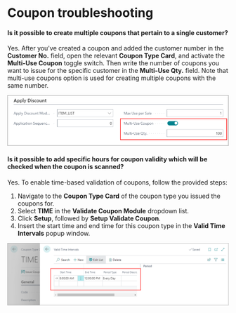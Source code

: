 # Coupon troubleshooting

#### Is it possible to create multiple coupons that pertain to a single customer?       

Yes. After you've created a coupon and added the customer number in the **Customer No.** field, open the relevant **Coupon Type Card**, and activate the **Multi-Use Coupon** toggle switch. Then write the number of coupons you want to issue for the specific customer in the **Multi-Use Qty.** field. Note that multi-use coupons option is used for creating multiple coupons with the same number.    


<img src="./images/apply_discount.PNG" width="550">     


#### Is it possible to add specific hours for coupon validity which will be checked when the coupon is scanned?

Yes. To enable time-based validation of coupons, follow the provided steps:
   1. Navigate to the **Coupon Type Card** of the coupon type you issued the coupons for. 
   2. Select **TIME** in the **Validate Coupon Module** dropdown list. 
   2. Click **Setup**, followed by **Setup Validate Coupon**.
   3. Insert the start time and end time for this coupon type in the **Valid Time Intervals** popup window.   

   <img src="./images/coupon_validate_time.PNG" width="550">